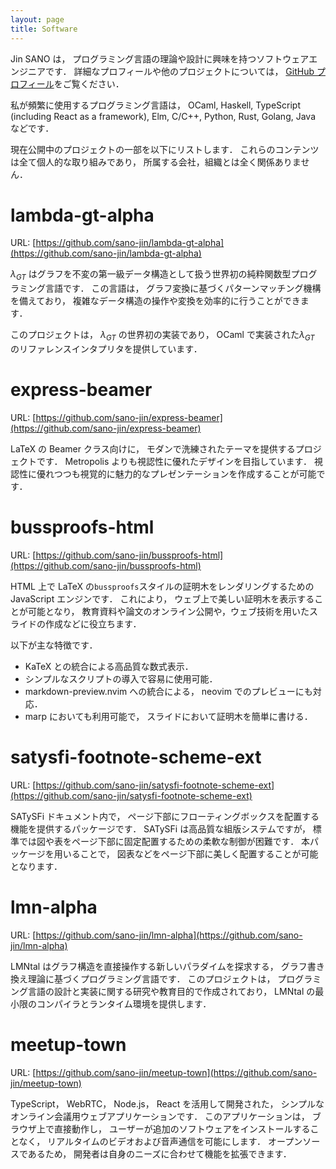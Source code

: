 ```yaml
---
layout: page
title: Software
---
```


Jin SANO は，
プログラミング言語の理論や設計に興味を持つソフトウェアエンジニアです．
詳細なプロフィールや他のプロジェクトについては，
[GitHub プロフィール](https://github.com/sano-jin)をご覧ください．

私が頻繁に使用するプログラミング言語は，
OCaml,
Haskell,
TypeScript (including React as a framework),
Elm,
C/C++,
Python,
Rust,
Golang,
Java などです．

現在公開中のプロジェクトの一部を以下にリストします．
これらのコンテンツは全て個人的な取り組みであり，
所属する会社，組織とは全く関係ありません．

# lambda-gt-alpha

URL: [https://github.com/sano-jin/lambda-gt-alpha](https://github.com/sano-jin/lambda-gt-alpha)

$\lambda_{GT}$ はグラフを不変の第一級データ構造として扱う世界初の純粋関数型プログラミング言語です．
この言語は，
グラフ変換に基づくパターンマッチング機構を備えており，
複雑なデータ構造の操作や変換を効率的に行うことができます．

このプロジェクトは，
$\lambda_{GT}$ の世界初の実装であり，
OCaml で実装された$\lambda_{GT}$ のリファレンスインタプリタを提供しています．

# express-beamer

URL: [https://github.com/sano-jin/express-beamer](https://github.com/sano-jin/express-beamer)

LaTeX の Beamer クラス向けに，
モダンで洗練されたテーマを提供するプロジェクトです．
Metropolis よりも視認性に優れたデザインを目指しています．
視認性に優れつつも視覚的に魅力的なプレゼンテーションを作成することが可能です．

# bussproofs-html

URL: [https://github.com/sano-jin/bussproofs-html](https://github.com/sano-jin/bussproofs-html)

HTML 上で LaTeX の`bussproofs`スタイルの証明木をレンダリングするための JavaScript エンジンです．
これにより，
ウェブ上で美しい証明木を表示することが可能となり，
教育資料や論文のオンライン公開や，ウェブ技術を用いたスライドの作成などに役立ちます．

以下が主な特徴です．

- KaTeX との統合による高品質な数式表示．
- シンプルなスクリプトの導入で容易に使用可能．
- markdown-preview.nvim への統合による，
  neovim でのプレビューにも対応．
- marp においても利用可能で，
  スライドにおいて証明木を簡単に書ける．

# satysfi-footnote-scheme-ext

URL: [https://github.com/sano-jin/satysfi-footnote-scheme-ext](https://github.com/sano-jin/satysfi-footnote-scheme-ext)

SATySFi ドキュメント内で，
ページ下部にフローティングボックスを配置する機能を提供するパッケージです．
SATySFi は高品質な組版システムですが，
標準では図や表をページ下部に固定配置するための柔軟な制御が困難です．
本パッケージを用いることで，
図表などをページ下部に美しく配置することが可能となります．

# lmn-alpha

URL: [https://github.com/sano-jin/lmn-alpha](https://github.com/sano-jin/lmn-alpha)

LMNtal はグラフ構造を直接操作する新しいパラダイムを探求する，
グラフ書き換え理論に基づくプログラミング言語です．
このプロジェクトは，
プログラミング言語の設計と実装に関する研究や教育目的で作成されており，
LMNtal の最小限のコンパイラとランタイム環境を提供します．

# meetup-town

URL: [https://github.com/sano-jin/meetup-town](https://github.com/sano-jin/meetup-town)

TypeScript，
WebRTC，
Node.js，
React を活用して開発された，
シンプルなオンライン会議用ウェブアプリケーションです．
このアプリケーションは，
ブラウザ上で直接動作し，
ユーザーが追加のソフトウェアをインストールすることなく，
リアルタイムのビデオおよび音声通信を可能にします．
オープンソースであるため，
開発者は自身のニーズに合わせて機能を拡張できます．

